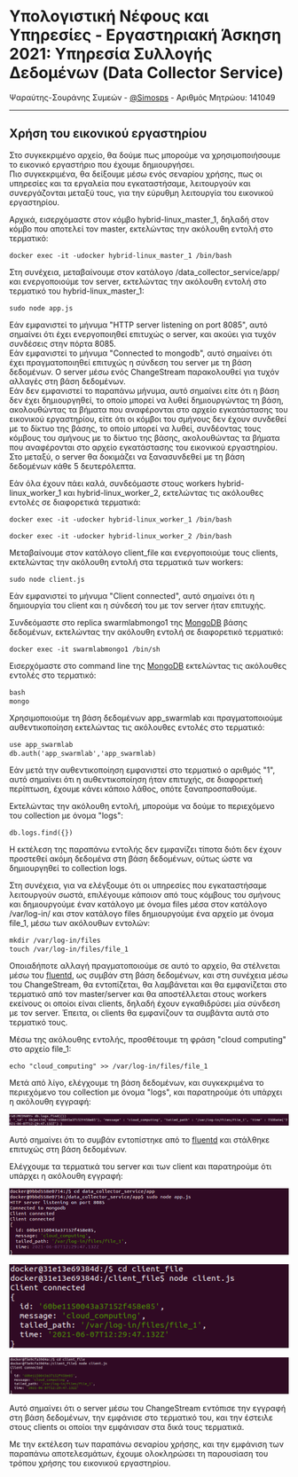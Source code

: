 # Υπολογιστική Νέφους και Υπηρεσίες - Εργαστηριακή Άσκηση 2021: Υπηρεσία Συλλογής Δεδομένων (Data Collector Service)
Ψαραύτης-Σουράνης Συμεών - [@Simosps](https://git.swarmlab.io:3000/Simosps) - Αριθμός Μητρώου: 141049
___


## Χρήση του εικονικού εργαστηρίου

Στο συγκεκριμένο αρχείο, θα δούμε πως μπορούμε να χρησιμοποιήσουμε το εικονικό εργαστήριο που έχουμε δημιουργήσει.<br/>
Πιο συγκεκριμένα, θα δείξουμε μέσω ενός σεναρίου χρήσης, πως οι υπηρεσίες και τα εργαλεία που εγκαταστήσαμε, λειτουργούν και συνεργάζονται μεταξύ τους, για την εύρυθμη λειτουργία του εικονικού εργαστηρίου.


Αρχικά, εισερχόμαστε στον κόμβο hybrid-linux_master_1, δηλαδή στον κόμβο που αποτελεί τον master, εκτελώντας την ακόλουθη εντολή στο τερματικό:


```
docker exec -it -udocker hybrid-linux_master_1 /bin/bash
```


Στη συνέχεια, μεταβαίνουμε στον κατάλογο /data_collector_service/app/ και ενεργοποιούμε τον server, εκτελώντας την ακόλουθη εντολή στο τερματικό του hybrid-linux_master_1:


```
sudo node app.js
```

Εάν εμφανιστεί το μήνυμα "HTTP server listening on port 8085", αυτό σημαίνει ότι έχει ενεργοποιηθεί επιτυχώς ο server, και ακούει για τυχόν συνδέσεις στην πόρτα 8085.<br/>
Εάν εμφανιστεί το μήνυμα "Connected to mongodb", αυτό σημαίνει ότι έχει πραγματοποιηθεί επιτυχώς η σύνδεση του server με τη βάση δεδομένων. Ο server μέσω ενός ChangeStream παρακολουθεί για τυχόν αλλαγές στη βάση δεδομένων.<br/> 
Εάν δεν εμφανιστεί το παραπάνω μήνυμα, αυτό σημαίνει είτε ότι η βάση δεν έχει δημιουργηθεί, το οποίο μπορεί να λυθεί δημιουργώντας τη βάση, ακολουθώντας τα βήματα που αναφέρονται στο αρχείο εγκατάστασης του εικονικού εργαστηρίου, είτε ότι οι κόμβοι του σμήνους δεν έχουν συνδεθεί με το δίκτυο της βάσης, το οποίο μπορεί να λυθεί, συνδέοντας τους κόμβους του σμήνους με το δίκτυο της βάσης, ακολουθώντας τα βήματα που αναφέρονται στο αρχείο εγκατάστασης του εικονικού εργαστηρίου. Στο μεταξύ, ο server θα δοκιμάζει να ξανασυνδεθεί με τη βάση δεδομένων κάθε 5 δευτερόλεπτα.

Εάν όλα έχουν πάει καλά, συνδεόμαστε στους workers hybrid-linux_worker_1 και hybrid-linux_worker_2, εκτελώντας τις ακόλουθες εντολές σε διαφορετικά τερματικά:


```
docker exec -it -udocker hybrid-linux_worker_1 /bin/bash
```

```
docker exec -it -udocker hybrid-linux_worker_2 /bin/bash
```


Μεταβαίνουμε στον κατάλογο client_file και ενεργοποιούμε τους clients, εκτελώντας την ακόλουθη εντολή στα τερματικά των workers:


```
sudo node client.js
```


Εάν εμφανιστεί το μήνυμα "Client connected", αυτό σημαίνει ότι η δημιουργία του client και η σύνδεσή του με τον server ήταν επιτυχής.

Συνδεόμαστε στο replica swarmlabmongo1 της [MongoDB](https://www.mongodb.com/) βάσης δεδομένων, εκτελώντας την ακόλουθη εντολή σε διαφορετικό τερματικό:


```
docker exec -it swarmlabmongo1 /bin/sh
```


Εισερχόμαστε στο command line της [MongoDB](https://www.mongodb.com/) εκτελώντας τις ακόλουθες εντολές στο τερματικό:


```
bash
mongo
```

Χρησιμοποιούμε τη βάση δεδομένων app_swarmlab και πραγματοποιούμε αυθεντικοποίηση εκτελώντας τις ακόλουθες εντολές στο τερματικό:


```
use app_swarmlab
db.auth('app_swarmlab','app_swarmlab)
```


Εάν μετά την αυθεντικοποίηση εμφανιστεί στο τερματικό ο αριθμός "1", αυτό σημαίνει ότι η αυθεντικοποίηση ήταν επιτυχής, σε διαφορετική περίπτωση, έχουμε κάνει κάποιο λάθος, οπότε ξαναπροσπαθούμε.

Εκτελώντας την ακόλουθη εντολή, μπορούμε να δούμε το περιεχόμενο του collection με όνομα "logs":


```
db.logs.find({})
```


Η εκτέλεση της παραπάνω εντολής δεν εμφανίζει τίποτα διότι δεν έχουν προστεθεί ακόμη δεδομένα στη βάση δεδομένων, ούτως ώστε να δημιουργηθεί το collection logs.

Στη συνέχεια, για να ελέγξουμε ότι οι υπηρεσίες που εγκαταστήσαμε λειτουργούν σωστά, επιλέγουμε κάποιον από τους κόμβους του σμήνους και δημιουργούμε έναν κατάλογο με όνομα files μέσα στον κατάλογο /var/log-in/ και στον κατάλογο files δημιουργούμε ένα αρχείο με όνομα file_1, μέσω των ακόλουθων εντολών:


```
mkdir /var/log-in/files
touch /var/log-in/files/file_1
```


Οποιαδήποτε αλλαγή πραγματοποιούμε σε αυτό το αρχείο, θα στέλνεται μέσω του [fluentd](https://www.fluentd.org/), ως συμβάν στη βάση δεδομένων, και στη συνέχεια μέσω του ChangeStream, θα εντοπίζεται, θα λαμβάνεται και θα εμφανίζεται στο τερματικό από τον master/server και θα αποστέλλεται στους workers εκείνους οι οποίοι είναι clients, δηλαδή έχουν εγκαθιδρύσει μία σύνδεση με τον server. Έπειτα, οι clients θα εμφανίζουν τα συμβάντα αυτά στο τερματικό τους.

Μέσω της ακόλουθης εντολής, προσθέτουμε τη φράση "cloud computing" στο αρχείο file_1:


```
echo "cloud_computing" >> /var/log-in/files/file_1
```


Μετά από λίγο, ελέγχουμε τη βάση δεδομένων, και συγκεκριμένα το περιεχόμενο του collection με όνομα "logs", και παρατηρούμε ότι υπάρχει η ακόλουθη εγγραφή:


![Περιεχόμενο βάσης](./images/picture7.png)


Αυτό σημαίνει ότι το συμβάν εντοπίστηκε από το [fluentd](https://www.fluentd.org/) και στάλθηκε επιτυχώς στη βάση δεδομένων.

Ελέγχουμε τα τερματικά του server και των client και παρατηρούμε ότι υπάρχει η ακόλουθη εγγραφή:


![Τερματικό master](./images/picture8.png)

![Τερματικό worker_1](./images/picture9.png)

![Τερματικό worker_2](./images/picture10.png)


Αυτό σημαίνει ότι ο server μέσω του ChangeStream εντόπισε την εγγραφή στη βάση δεδομένων, την εμφάνισε στο τερματικό του, και την έστειλε στους clients οι οποίοι την εμφάνισαν στα δικά τους τερματικά.

Με την εκτέλεση των παραπάνω σεναρίου χρήσης, και την εμφάνιση των παραπάνω αποτελεσμάτων, έχουμε ολοκληρώσει τη παρουσίαση του τρόπου χρήσης του εικονικού εργαστηρίου.